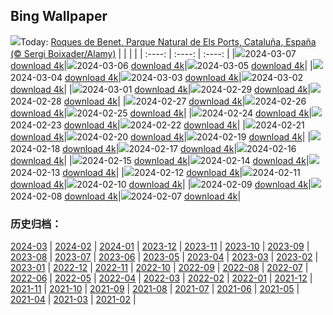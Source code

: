 ## Bing Wallpaper
![](https://global.bing.com/th?id=OHR.TarragonaSpain_ES-ES7042057551_UHD.jpg&w=1000)Today: [Roques de Benet, Parque Natural de Els Ports, Cataluña, España (© Sergi Boixader/Alamy)](https://global.bing.com/th?id=OHR.TarragonaSpain_ES-ES7042057551_UHD.jpg)
|      |      |      |
| :----: | :----: | :----: |
|![](https://global.bing.com/th?id=OHR.TarragonaSpain_ES-ES7042057551_UHD.jpg&pid=hp&w=384&h=216&rs=1&c=4)2024-03-07 [download 4k](https://global.bing.com/th?id=OHR.TarragonaSpain_ES-ES7042057551_UHD.jpg)|![](https://global.bing.com/th?id=OHR.WahclellaFalls_ES-ES6891915374_UHD.jpg&pid=hp&w=384&h=216&rs=1&c=4)2024-03-06 [download 4k](https://global.bing.com/th?id=OHR.WahclellaFalls_ES-ES6891915374_UHD.jpg)|![](https://global.bing.com/th?id=OHR.BangkokCircle_ES-ES6741125775_UHD.jpg&pid=hp&w=384&h=216&rs=1&c=4)2024-03-05 [download 4k](https://global.bing.com/th?id=OHR.BangkokCircle_ES-ES6741125775_UHD.jpg)|
|![](https://global.bing.com/th?id=OHR.ArenalCostaRica_ES-ES6180859689_UHD.jpg&pid=hp&w=384&h=216&rs=1&c=4)2024-03-04 [download 4k](https://global.bing.com/th?id=OHR.ArenalCostaRica_ES-ES6180859689_UHD.jpg)|![](https://global.bing.com/th?id=OHR.KrugerLeopard_ES-ES8263173338_UHD.jpg&pid=hp&w=384&h=216&rs=1&c=4)2024-03-03 [download 4k](https://global.bing.com/th?id=OHR.KrugerLeopard_ES-ES8263173338_UHD.jpg)|![](https://global.bing.com/th?id=OHR.ModicaItaly_ES-ES5949854185_UHD.jpg&pid=hp&w=384&h=216&rs=1&c=4)2024-03-02 [download 4k](https://global.bing.com/th?id=OHR.ModicaItaly_ES-ES5949854185_UHD.jpg)|
|![](https://global.bing.com/th?id=OHR.FilmFestivalMalaga_ES-ES1114429111_UHD.jpg&pid=hp&w=384&h=216&rs=1&c=4)2024-03-01 [download 4k](https://global.bing.com/th?id=OHR.FilmFestivalMalaga_ES-ES1114429111_UHD.jpg)|![](https://global.bing.com/th?id=OHR.LeapingSquirrel_ES-ES2689500178_UHD.jpg&pid=hp&w=384&h=216&rs=1&c=4)2024-02-29 [download 4k](https://global.bing.com/th?id=OHR.LeapingSquirrel_ES-ES2689500178_UHD.jpg)|![](https://global.bing.com/th?id=OHR.SevilleAndalusiaDay_ES-ES5223382941_UHD.jpg&pid=hp&w=384&h=216&rs=1&c=4)2024-02-28 [download 4k](https://global.bing.com/th?id=OHR.SevilleAndalusiaDay_ES-ES5223382941_UHD.jpg)|
|![](https://global.bing.com/th?id=OHR.PolarBearCubs_ES-ES1868103985_UHD.jpg&pid=hp&w=384&h=216&rs=1&c=4)2024-02-27 [download 4k](https://global.bing.com/th?id=OHR.PolarBearCubs_ES-ES1868103985_UHD.jpg)|![](https://global.bing.com/th?id=OHR.GrandCanyonWinter_ES-ES1684306340_UHD.jpg&pid=hp&w=384&h=216&rs=1&c=4)2024-02-26 [download 4k](https://global.bing.com/th?id=OHR.GrandCanyonWinter_ES-ES1684306340_UHD.jpg)|![](https://global.bing.com/th?id=OHR.MtPrevostDuncan_ES-ES1488593633_UHD.jpg&pid=hp&w=384&h=216&rs=1&c=4)2024-02-25 [download 4k](https://global.bing.com/th?id=OHR.MtPrevostDuncan_ES-ES1488593633_UHD.jpg)|
|![](https://global.bing.com/th?id=OHR.AlmondBloom_ES-ES1883019018_UHD.jpg&pid=hp&w=384&h=216&rs=1&c=4)2024-02-24 [download 4k](https://global.bing.com/th?id=OHR.AlmondBloom_ES-ES1883019018_UHD.jpg)|![](https://global.bing.com/th?id=OHR.HaghartsinMonastery_ES-ES1400026000_UHD.jpg&pid=hp&w=384&h=216&rs=1&c=4)2024-02-23 [download 4k](https://global.bing.com/th?id=OHR.HaghartsinMonastery_ES-ES1400026000_UHD.jpg)|![](https://global.bing.com/th?id=OHR.BrightonBoxes_ES-ES5165039579_UHD.jpg&pid=hp&w=384&h=216&rs=1&c=4)2024-02-22 [download 4k](https://global.bing.com/th?id=OHR.BrightonBoxes_ES-ES5165039579_UHD.jpg)|
|![](https://global.bing.com/th?id=OHR.YosemiteFirefall_ES-ES1887496607_UHD.jpg&pid=hp&w=384&h=216&rs=1&c=4)2024-02-21 [download 4k](https://global.bing.com/th?id=OHR.YosemiteFirefall_ES-ES1887496607_UHD.jpg)|![](https://global.bing.com/th?id=OHR.PeakDistrictNP_ES-ES1714203483_UHD.jpg&pid=hp&w=384&h=216&rs=1&c=4)2024-02-20 [download 4k](https://global.bing.com/th?id=OHR.PeakDistrictNP_ES-ES1714203483_UHD.jpg)|![](https://global.bing.com/th?id=OHR.LakeDolomites_ES-ES6192174568_UHD.jpg&pid=hp&w=384&h=216&rs=1&c=4)2024-02-19 [download 4k](https://global.bing.com/th?id=OHR.LakeDolomites_ES-ES6192174568_UHD.jpg)|
|![](https://global.bing.com/th?id=OHR.DominicaWhales_ES-ES1609036579_UHD.jpg&pid=hp&w=384&h=216&rs=1&c=4)2024-02-18 [download 4k](https://global.bing.com/th?id=OHR.DominicaWhales_ES-ES1609036579_UHD.jpg)|![](https://global.bing.com/th?id=OHR.CarnavalTenerife_ES-ES6332745599_UHD.jpg&pid=hp&w=384&h=216&rs=1&c=4)2024-02-17 [download 4k](https://global.bing.com/th?id=OHR.CarnavalTenerife_ES-ES6332745599_UHD.jpg)|![](https://global.bing.com/th?id=OHR.BackyardBird_ES-ES5058549868_UHD.jpg&pid=hp&w=384&h=216&rs=1&c=4)2024-02-16 [download 4k](https://global.bing.com/th?id=OHR.BackyardBird_ES-ES5058549868_UHD.jpg)|
|![](https://global.bing.com/th?id=OHR.HippopotamusDay_ES-ES1187827553_UHD.jpg&pid=hp&w=384&h=216&rs=1&c=4)2024-02-15 [download 4k](https://global.bing.com/th?id=OHR.HippopotamusDay_ES-ES1187827553_UHD.jpg)|![](https://global.bing.com/th?id=OHR.BowingCrane_ES-ES1063645662_UHD.jpg&pid=hp&w=384&h=216&rs=1&c=4)2024-02-14 [download 4k](https://global.bing.com/th?id=OHR.BowingCrane_ES-ES1063645662_UHD.jpg)|![](https://global.bing.com/th?id=OHR.MarignyBeads_ES-ES0958430194_UHD.jpg&pid=hp&w=384&h=216&rs=1&c=4)2024-02-13 [download 4k](https://global.bing.com/th?id=OHR.MarignyBeads_ES-ES0958430194_UHD.jpg)|
|![](https://global.bing.com/th?id=OHR.GiantTortoise_ES-ES0844160920_UHD.jpg&pid=hp&w=384&h=216&rs=1&c=4)2024-02-12 [download 4k](https://global.bing.com/th?id=OHR.GiantTortoise_ES-ES0844160920_UHD.jpg)|![](https://global.bing.com/th?id=OHR.FolegandrosGreece_ES-ES0493333315_UHD.jpg&pid=hp&w=384&h=216&rs=1&c=4)2024-02-11 [download 4k](https://global.bing.com/th?id=OHR.FolegandrosGreece_ES-ES0493333315_UHD.jpg)|![](https://global.bing.com/th?id=OHR.ChinaDragon_ES-ES6591533646_UHD.jpg&pid=hp&w=384&h=216&rs=1&c=4)2024-02-10 [download 4k](https://global.bing.com/th?id=OHR.ChinaDragon_ES-ES6591533646_UHD.jpg)|
|![](https://global.bing.com/th?id=OHR.Ribadeo_ES-ES6070191561_UHD.jpg&pid=hp&w=384&h=216&rs=1&c=4)2024-02-09 [download 4k](https://global.bing.com/th?id=OHR.Ribadeo_ES-ES6070191561_UHD.jpg)|![](https://global.bing.com/th?id=OHR.MtHoodOregon_ES-ES8487119175_UHD.jpg&pid=hp&w=384&h=216&rs=1&c=4)2024-02-08 [download 4k](https://global.bing.com/th?id=OHR.MtHoodOregon_ES-ES8487119175_UHD.jpg)|![](https://global.bing.com/th?id=OHR.StJamesPool_ES-ES0103959547_UHD.jpg&pid=hp&w=384&h=216&rs=1&c=4)2024-02-07 [download 4k](https://global.bing.com/th?id=OHR.StJamesPool_ES-ES0103959547_UHD.jpg)|

### 历史归档：
[2024-03](https://github.com/niumoo/bing-wallpaper/tree/main/picture/2024-03/) | [2024-02](https://github.com/niumoo/bing-wallpaper/tree/main/picture/2024-02/) | [2024-01](https://github.com/niumoo/bing-wallpaper/tree/main/picture/2024-01/) | [2023-12](https://github.com/niumoo/bing-wallpaper/tree/main/picture/2023-12/) | [2023-11](https://github.com/niumoo/bing-wallpaper/tree/main/picture/2023-11/) | [2023-10](https://github.com/niumoo/bing-wallpaper/tree/main/picture/2023-10/) | [2023-09](https://github.com/niumoo/bing-wallpaper/tree/main/picture/2023-09/) | [2023-08](https://github.com/niumoo/bing-wallpaper/tree/main/picture/2023-08/) | 
[2023-07](https://github.com/niumoo/bing-wallpaper/tree/main/picture/2023-07/) | [2023-06](https://github.com/niumoo/bing-wallpaper/tree/main/picture/2023-06/) | [2023-05](https://github.com/niumoo/bing-wallpaper/tree/main/picture/2023-05/) | [2023-04](https://github.com/niumoo/bing-wallpaper/tree/main/picture/2023-04/) | [2023-03](https://github.com/niumoo/bing-wallpaper/tree/main/picture/2023-03/) | [2023-02](https://github.com/niumoo/bing-wallpaper/tree/main/picture/2023-02/) | [2023-01](https://github.com/niumoo/bing-wallpaper/tree/main/picture/2023-01/) | [2022-12](https://github.com/niumoo/bing-wallpaper/tree/main/picture/2022-12/) | 
[2022-11](https://github.com/niumoo/bing-wallpaper/tree/main/picture/2022-11/) | [2022-10](https://github.com/niumoo/bing-wallpaper/tree/main/picture/2022-10/) | [2022-09](https://github.com/niumoo/bing-wallpaper/tree/main/picture/2022-09/) | [2022-08](https://github.com/niumoo/bing-wallpaper/tree/main/picture/2022-08/) | [2022-07](https://github.com/niumoo/bing-wallpaper/tree/main/picture/2022-07/) | [2022-06](https://github.com/niumoo/bing-wallpaper/tree/main/picture/2022-06/) | [2022-05](https://github.com/niumoo/bing-wallpaper/tree/main/picture/2022-05/) | [2022-04](https://github.com/niumoo/bing-wallpaper/tree/main/picture/2022-04/) | 
[2022-03](https://github.com/niumoo/bing-wallpaper/tree/main/picture/2022-03/) | [2022-02](https://github.com/niumoo/bing-wallpaper/tree/main/picture/2022-02/) | [2022-01](https://github.com/niumoo/bing-wallpaper/tree/main/picture/2022-01/) | [2021-12](https://github.com/niumoo/bing-wallpaper/tree/main/picture/2021-12/) | [2021-11](https://github.com/niumoo/bing-wallpaper/tree/main/picture/2021-11/) | [2021-10](https://github.com/niumoo/bing-wallpaper/tree/main/picture/2021-10/) | [2021-09](https://github.com/niumoo/bing-wallpaper/tree/main/picture/2021-09/) | [2021-08](https://github.com/niumoo/bing-wallpaper/tree/main/picture/2021-08/) | 
[2021-07](https://github.com/niumoo/bing-wallpaper/tree/main/picture/2021-07/) | [2021-06](https://github.com/niumoo/bing-wallpaper/tree/main/picture/2021-06/) | [2021-05](https://github.com/niumoo/bing-wallpaper/tree/main/picture/2021-05/) | [2021-04](https://github.com/niumoo/bing-wallpaper/tree/main/picture/2021-04/) | [2021-03](https://github.com/niumoo/bing-wallpaper/tree/main/picture/2021-03/) | [2021-02](https://github.com/niumoo/bing-wallpaper/tree/main/picture/2021-02/) | 